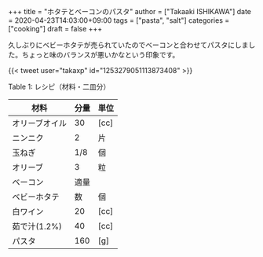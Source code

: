 +++
title = "ホタテとベーコンのパスタ"
author = ["Takaaki ISHIKAWA"]
date = 2020-04-23T14:03:00+09:00
tags = ["pasta", "salt"]
categories = ["cooking"]
draft = false
+++

久しぶりにベビーホタテが売られていたのでベーコンと合わせてパスタにしました。ちょっと味のバランスが悪いかなという印象です。  

{{< tweet user="takaxp" id="1253279051113873408" >}}  

<div class="table-caption">
  <span class="table-number">Table 1</span>:
  レシピ（材料・二皿分）
</div>

| 材料      | 分量 | 単位 |
|---------|----|----|
| オリーブオイル | 30  | [cc] |
| ニンニク  | 2   | 片   |
| 玉ねぎ    | 1/8 | 個   |
| オリーブ  | 3   | 粒   |
| ベーコン  | 適量 |      |
| ベビーホタテ | 数  | 個   |
| 白ワイン  | 20  | [cc] |
| 茹で汁(1.2%) | 40  | [cc] |
| パスタ    | 160 | [g]  |